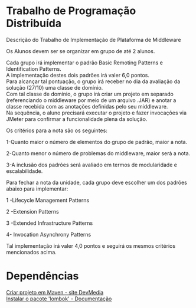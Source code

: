 # Trabalho de Programação Distribuída

Descrição do Trabalho de Implementação de Plataforma de Middleware  

Os Alunos devem ser se organizar em grupo de até 2 alunos.  

Cada grupo irá implementar o padrão Basic Remoting Patterns e Identification Patterns.  
A implementação destes dois padrões irá valer 6,0 pontos.  
Para alcançar tal pontuação, o grupo irá receber no dia da avaliação da solução (27/10) uma classe de domínio.  
Com tal classe de domínio, o grupo irá criar um projeto em separado (referenciando o middleware por meio de um arquivo .JAR) e anotar a classe recebida com as anotações definidas pelo seu middleware.  
Na sequência, o aluno precisará executar o projeto e fazer invocações via JMeter para confirmar a funcionalidade plena da solução.  

Os critérios para a nota são os seguintes:  

1-Quanto maior o número de elementos do grupo de padrão, maior a nota.  

2-Quanto menor o número de problemas do middleware, maior será a nota.  

3-A inclusão dos padrões será avaliado em termos de modularidade e escalabilidade.  
 
Para fechar a nota da unidade, cada grupo deve escolher um dos padrões abaixo para implementar:  

1 -Lifecycle Management Patterns  

2 -Extension Patterns  

3 -Extended Infrastructure Patterns  

4- Invocation Asynchrony Patterns  

Tal  implementação irá valer 4,0 pontos e seguirá os mesmos critérios mencionados acima.  

# Dependências

[Criar projeto em Maven - site DevMedia](https://www.devmedia.com.br/introducao-ao-maven/25128#2)  
[Instalar o pacote 'lombok' - Documentação](https://projectlombok.org/api/lombok/package-summary)  


